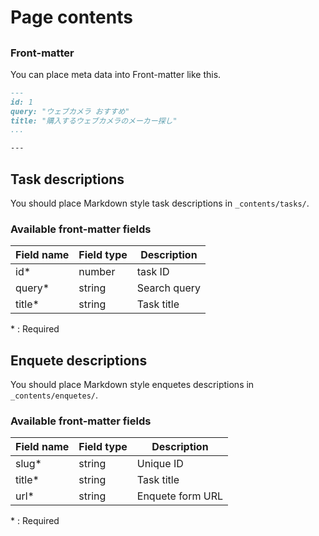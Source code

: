# Page contents

##

### Front-matter

You can place meta data into Front-matter like this.

```markdown
---
id: 1
query: "ウェブカメラ おすすめ"
title: "購入するウェブカメラのメーカー探し"
...

---
```

## Task descriptions

You should place Markdown style task descriptions in `_contents/tasks/`.

### Available front-matter fields

| Field name | Field type | Description  |
| ---------- | ---------- | ------------ |
| id\*       | number     | task ID      |
| query\*    | string     | Search query |
| title\*    | string     | Task title   |

\* : Required

## Enquete descriptions

You should place Markdown style enquetes descriptions in `_contents/enquetes/`.

### Available front-matter fields

| Field name | Field type | Description      |
| ---------- | ---------- | ---------------- |
| slug\*     | string     | Unique ID        |
| title\*    | string     | Task title       |
| url\*      | string     | Enquete form URL |

\* : Required
